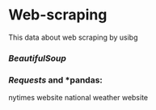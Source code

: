 # Web-scraping
This data about web scraping by usibg
### *BeautifulSoup* 
###  *Requests* and *pandas:
 nytimes website 
 national weather website 
